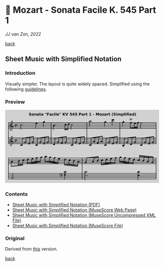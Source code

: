 🎵 Mozart - Sonata Facile K. 545 Part 1
========================================

*JJ van Zon, 2022*

[back](../README.md)

Sheet Music with Simplified Notation
------------------------------------

### Introduction

Visually simpler. The layout is quite widely spaced. Simplified using the following [guidelines](https://jjvanzon.github.io/Piano-Playing-Docs/methods/sheet-music-simplification.html).

### Preview

<img src="mozart-sonata-facile-part-1-sheet-music-simplified-notation-preview.png" width="500" />

### Contents

- [Sheet Music with Simplified Notation (PDF)](mozart-sonata-facile-part-1-sheet-music-simplified-notation.pdf)
- <a href="https://musescore.com/user/42589871/scores/7737641" target="_blank" rel="noopener noreferrer">Sheet Music with Simplified Notation (MuseScore Web Page)</a>
- [Sheet Music with Simplified Notation (MuseScore Uncompressed XML File)](mozart-sonata-facile-part-1-sheet-music-simplified-notation.mscx)
- [Sheet Music with Simplified Notation (MuseScore File)](mozart-sonata-facile-part-1-sheet-music-simplified-notation.mscz)

### Original

Derived from [this](https://jjvanzon.github.io/Piano-Playing-Docs/mozart-sonata-facile-part-1/sheet-music/README.html) version.

[back](../README.md)

